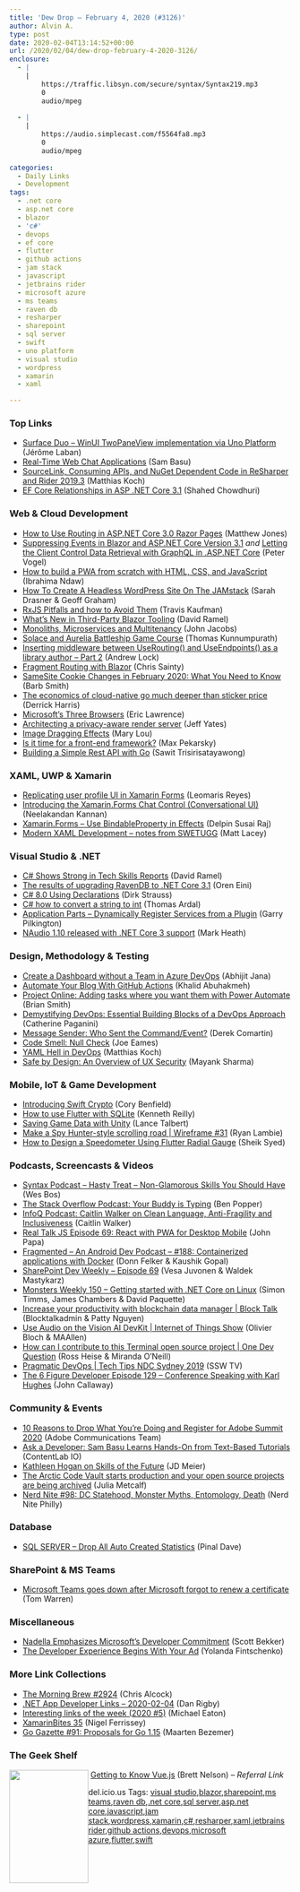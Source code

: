 ```yaml
---
title: 'Dew Drop – February 4, 2020 (#3126)'
author: Alvin A.
type: post
date: 2020-02-04T13:14:52+00:00
url: /2020/02/04/dew-drop-february-4-2020-3126/
enclosure:
  - |
    |
        https://traffic.libsyn.com/secure/syntax/Syntax219.mp3
        0
        audio/mpeg
        
  - |
    |
        https://audio.simplecast.com/f5564fa8.mp3
        0
        audio/mpeg
        
categories:
  - Daily Links
  - Development
tags:
  - .net core
  - asp.net core
  - blazor
  - 'c#'
  - devops
  - ef core
  - flutter
  - github actions
  - jam stack
  - javascript
  - jetbrains rider
  - microsoft azure
  - ms teams
  - raven db
  - resharper
  - sharepoint
  - sql server
  - swift
  - uno platform
  - visual studio
  - wordpress
  - xamarin
  - xaml

---
```

### Top Links

  * <a href="https://platform.uno/blog/surface-duo-winui-twopaneview-implementation-via-uno-platform/" target="_blank" rel="noopener noreferrer">Surface Duo – WinUI TwoPaneView implementation via Uno Platform</a> (Jérôme Laban)
  * <a href="https://www.telerik.com/blogs/real-time-web-chat-applications" target="_blank" rel="noopener noreferrer">Real-Time Web Chat Applications</a> (Sam Basu)
  * <a href="https://blog.jetbrains.com/dotnet/2020/02/03/sourcelink-consuming-apis-nuget-dependent-code/" target="_blank" rel="noopener noreferrer">SourceLink, Consuming APIs, and NuGet Dependent Code in ReSharper and Rider 2019.3</a> (Matthias Koch)
  * <a href="https://wakeupandcode.com/ef-core-relationships-in-asp-net-core-3-1/" target="_blank" rel="noopener noreferrer">EF Core Relationships in ASP .NET Core 3.1</a> (Shahed Chowdhuri)



### <a name="web"></a>Web & Cloud Development

  * <a href="http://feedproxy.google.com/~r/ExceptionNotFound/~3/KC-Dfjy9ZSs/" target="_blank" rel="noopener noreferrer">How to Use Routing in ASP.NET Core 3.0 Razor Pages</a> (Matthew Jones)
  * <a href="https://visualstudiomagazine.com/articles/2020/01/27/suppressing-events-blazor.aspx" target="_blank" rel="noopener noreferrer">Suppressing Events in Blazor and ASP.NET Core Version 3.1</a> _and_ <a href="https://visualstudiomagazine.com/articles/2020/01/28/graphql-data-retrieval.aspx" target="_blank" rel="noopener noreferrer">Letting the Client Control Data Retrieval with GraphQL in .ASP.NET Core</a> (Peter Vogel)
  * <a href="https://www.freecodecamp.org/news/build-a-pwa-from-scratch-with-html-css-and-javascript/" target="_blank" rel="noopener noreferrer">How to build a PWA from scratch with HTML, CSS, and JavaScript</a> (Ibrahima Ndaw)
  * <a href="https://www.smashingmagazine.com/2020/02/headless-wordpress-site-jamstack/" target="_blank" rel="noopener noreferrer">How To Create A Headless WordPress Site On The JAMstack</a> (Sarah Drasner & Geoff Graham)
  * <a href="https://medium.com/razroo/rxjs-pitfalls-and-how-to-avoid-them-870e54bea467?source=rss----95c792b4f210---4" target="_blank" rel="noopener noreferrer">RxJS Pitfalls and how to Avoid Them</a> (Travis Kaufman)
  * <a href="https://visualstudiomagazine.com/articles/2020/01/29/blazor-tooling.aspx" target="_blank" rel="noopener noreferrer">What&#8217;s New in Third-Party Blazor Tooling</a> (David Ramel)
  * <a href="https://blog.jacobsdata.com/2020/02/03/monoliths-microservices-and-multitenancy" target="_blank" rel="noopener noreferrer">Monoliths, Microservices and Multitenancy</a> (John Jacobs)
  * <a href="http://aurelia.io/blog/2020/02/03/solace-and-aurelia-battleship-game-course" target="_blank" rel="noopener noreferrer">Solace and Aurelia Battleship Game Course</a> (Thomas Kunnumpurath)
  * <a href="https://andrewlock.net/inserting-middleware-between-userouting-and-useendpoints-as-a-library-author-part-2/" target="_blank" rel="noopener noreferrer">Inserting middleware between UseRouting() and UseEndpoints() as a library author &#8211; Part 2</a> (Andrew Lock)
  * <a href="https://chrissainty.com/fragment-routing-with-blazor/" target="_blank" rel="noopener noreferrer">Fragment Routing with Blazor</a> (Chris Sainty)
  * <a href="http://blog.chromium.org/2020/02/samesite-cookie-changes-in-february.html" target="_blank" rel="noopener noreferrer">SameSite Cookie Changes in February 2020: What You Need to Know</a> (Barb Smith)
  * <a href="https://content.pivotal.io/home-page/the-economics-of-cloud-native-go-much-deeper-than-sticker-price" target="_blank" rel="noopener noreferrer">The economics of cloud-native go much deeper than sticker price</a> (Derrick Harris)
  * <a href="https://textslashplain.com/2020/02/03/microsofts-three-browsers/" target="_blank" rel="noopener noreferrer">Microsoft&#8217;s Three Browsers</a> (Eric Lawrence)
  *  <a href="http://feedproxy.google.com/~r/SomewhatAbstract/~3/Nz0WgPTWc2Q/" target="_blank" rel="noopener noreferrer">Architecting a privacy-aware render server</a> (Jeff Yates)
  * <a href="http://feedproxy.google.com/~r/tympanus/~3/xv9c4J78voE/" target="_blank" rel="noopener noreferrer">Image Dragging Effects</a> (Mary Lou)
  * <a href="https://stackoverflow.blog/2020/02/03/is-it-time-for-a-front-end-framework/" target="_blank" rel="noopener noreferrer">Is it time for a front-end framework?</a> (Max Pekarsky)
  * <a href="https://hackernoon.com/building-a-simple-rest-api-with-go-9x4n36ph?source=rss" target="_blank" rel="noopener noreferrer">Building a Simple Rest API with Go</a> (Sawit Trisirisatayawong)



### <a name="silverlight"></a>XAML, UWP & Xamarin

  * <a href="https://askxammy.com/replicating-user-profile-ui-in-xamarin-forms/" target="_blank" rel="noopener noreferrer">Replicating user profile UI in Xamarin Forms</a> (Leomaris Reyes)
  * <a href="https://www.syncfusion.com/blogs/post/xamarin-forms-chat-control-conversational-ui.aspx" target="_blank" rel="noopener noreferrer">Introducing the Xamarin.Forms Chat Control (Conversational UI)</a> (Neelakandan Kannan)
  * <a href="https://xamarinmonkeys.blogspot.com/2020/02/xamarinforms-use-bindableproperty-in.html" target="_blank" rel="noopener noreferrer">Xamarin.Forms &#8211; Use BindableProperty in Effects</a> (Delpin Susai Raj)
  * <a href="http://feedproxy.google.com/~r/MattLacey/~3/ftCIF4s1mQ4/modern-xaml-development-notes-from.html" target="_blank" rel="noopener noreferrer">Modern XAML Development &#8211; notes from SWETUGG</a> (Matt Lacey)



### <a name="dotnet"></a>Visual Studio & .NET

  * <a href="https://visualstudiomagazine.com/articles/2020/01/24/skills-reports.aspx" target="_blank" rel="noopener noreferrer">C# Shows Strong in Tech Skills Reports</a> (David Ramel)
  * <a href="http://feedproxy.google.com/~r/AyendeRahien/~3/-JzihhNxAYg/the-results-of-upgrading-ravendb-to-net-core-3-1" target="_blank" rel="noopener noreferrer">The results of upgrading RavenDB to .NET Core 3.1</a> (Oren Eini)
  * <a href="https://dirkstrauss.com/c-sharp-8-0-using-declarations/" target="_blank" rel="noopener noreferrer">C# 8.0 Using Declarations</a> (Dirk Strauss)
  * <a href="https://blog.elmah.io/csharp-how-to-convert-a-string-to-int/" target="_blank" rel="noopener noreferrer">C# how to convert a string to int</a> (Thomas Ardal)
  * <a href="http://blog.asteropesystems.com/post/application-parts---dynamically-register-services-from-a-plugin/" target="_blank" rel="noopener noreferrer">Application Parts &#8211; Dynamically Register Services from a Plugin</a> (Garry Pilkington)
  * <a href="https://markheath.net/post/naudio-1-10-net-core-3" target="_blank" rel="noopener noreferrer">NAudio 1.10 released with .NET Core 3 support</a> (Mark Heath)



### <a name="design"></a>Design, Methodology & Testing

  * <a href="https://dailydotnettips.com/create-a-dashboard-without-a-team-in-azure-devops/" target="_blank" rel="noopener noreferrer">Create a Dashboard without a Team in Azure DevOps</a> (Abhijit Jana)
  * <a href="https://khalidabuhakmeh.com/automate-your-blog-with-github-actions" target="_blank" rel="noopener noreferrer">Automate Your Blog With GitHub Actions</a> (Khalid Abuhakmeh)
  * <a href="https://techcommunity.microsoft.com/t5/project-support-blog/project-online-adding-tasks-where-you-want-them-with-power/ba-p/1148542" target="_blank" rel="noopener noreferrer">Project Online: Adding tasks where you want them with Power Automate</a> (Brian Smith)
  * <a href="https://thenewstack.io/demystifying-devops-essential-building-blocks-of-a-devops-approach/" target="_blank" rel="noopener noreferrer">Demystifying DevOps: Essential Building Blocks of a DevOps Approach</a> (Catherine Paganini)
  * <a href="https://codeopinion.com/message-sender-who-sent-the-command-event/" target="_blank" rel="noopener noreferrer">Message Sender: Who Sent the Command/Event?</a> (Derek Comartin)
  * <a href="https://medium.com/thinkster-io/code-smell-null-check-a0c4851fafbf?source=rss----4b02256a38e9---4" target="_blank" rel="noopener noreferrer">Code Smell: Null Check</a> (Joe Eames)
  * <a href="https://ithrowexceptions.com/2020/02/04/yaml-hell-in-devops.html" target="_blank" rel="noopener noreferrer">YAML Hell in DevOps</a> (Matthias Koch)
  * <a href="https://www.toptal.com/designers/product-design/ux-security" target="_blank" rel="noopener noreferrer">Safe by Design: An Overview of UX Security</a> (Mayank Sharma)



### <a name="mobile"></a>Mobile, IoT & Game Development

  * <a href="https://swift.org/blog/crypto/" target="_blank" rel="noopener noreferrer">Introducing Swift Crypto</a> (Cory Benfield)
  * <a href="https://itnext.io/how-to-use-flutter-with-sqlite-b6c75a5215c4?source=rss-42cf31b6ca29------2" target="_blank" rel="noopener noreferrer">How to use Flutter with SQLite</a> (Kenneth Reilly)
  * <a href="https://www.red-gate.com/simple-talk/dotnet/c-programming/saving-game-data-with-unity/" target="_blank" rel="noopener noreferrer">Saving Game Data with Unity</a> (Lance Talbert)
  * <a href="https://www.raspberrypi.org/blog/make-a-spy-hunter-style-scrolling-road-wireframe-31/" target="_blank" rel="noopener noreferrer">Make a Spy Hunter-style scrolling road | Wireframe #31</a> (Ryan Lambie)
  * <a href="https://www.syncfusion.com/blogs/post/speedometer-using-flutter-radial-gauge.aspx" target="_blank" rel="noopener noreferrer">How to Design a Speedometer Using Flutter Radial Gauge</a> (Sheik Syed)



### <a name="podcasts"></a>Podcasts, Screencasts & Videos

  * <a href="https://traffic.libsyn.com/secure/syntax/Syntax219.mp3" target="_blank" rel="noopener noreferrer">Syntax Podcast &#8211; Hasty Treat &#8211; Non-Glamorous Skills You Should Have</a> (Wes Bos)
  * <a href="https://stackoverflow.blog/2020/02/04/podcast-your-buddy-is-typing-teresa-dietrich/" target="_blank" rel="noopener noreferrer">The Stack Overflow Podcast: Your Buddy is Typing</a> (Ben Popper)
  * <a href="https://www.infoq.com/podcasts/clean-language-inclusiveness/?utm_campaign=infoq_content&utm_source=infoq&utm_medium=feed&utm_term=global" target="_blank" rel="noopener noreferrer">InfoQ Podcast: Caitlin Walker on Clean Language, Anti-Fragility and Inclusiveness</a> (Caitlin Walker)
  * <a href="https://realtalkjavascript.simplecast.com/episodes/episode-69-react-with-pwa-for-desktop-mobile-5VM3cMbK" target="_blank" rel="noopener noreferrer">Real Talk JS Episode 69: React with PWA for Desktop Mobile</a> (John Papa)
  * <a href="https://audio.simplecast.com/f5564fa8.mp3" target="_blank" rel="noopener noreferrer">Fragmented &#8211; An Android Dev Podcast &#8211; #188: Containerized applications with Docker</a> (Donn Felker & Kaushik Gopal)
  * <a href="https://developer.microsoft.com/en-us/sharepoint/blogs/sharepoint-dev-weekly-episode-69/" target="_blank" rel="noopener noreferrer">SharePoint Dev Weekly – Episode 69</a> (Vesa Juvonen & Waldek Mastykarz)
  * <a href="http://aspnetmonsters.com/2020/02/monsters-weekly%5Cep150/" target="_blank" rel="noopener noreferrer">Monsters Weekly 150 &#8211; Getting started with .NET Core on Linux</a> (Simon Timms, James Chambers & David Paquette)
  * <a href="https://channel9.msdn.com/Shows/Blocktalk/Increase-your-productivity-with-blockchain-data-manager?WT.mc_id=DX_MVP4025064" target="_blank" rel="noopener noreferrer">Increase your productivity with blockchain data manager | Block Talk</a> (Blocktalkadmin & Patty Nguyen)
  * <a href="https://channel9.msdn.com/Shows/Internet-of-Things-Show/Use-Audio-on-the-Vision-AI-DevKit?WT.mc_id=DX_MVP4025064" target="_blank" rel="noopener noreferrer">Use Audio on the Vision AI DevKit | Internet of Things Show</a> (Olivier Bloch & MAAllen)
  * <a href="https://channel9.msdn.com/Blogs/One-Dev-Minute/How-can-I-contribute-to-this-Terminal-open-source-project--One-Dev-Question?WT.mc_id=DX_MVP4025064" target="_blank" rel="noopener noreferrer">How can I contribute to this Terminal open source project | One Dev Question</a> (Ross Heise & Miranda O&#8217;Neill)
  * <a href="http://www.youtube.com/watch?v=TtlA3WAXrsU" target="_blank" rel="noopener noreferrer">Pragmatic DevOps | Tech Tips NDC Sydney 2019</a> (SSW TV)
  * <a href="https://6figuredev.com/podcast/episode-129-conference-speaking-with-karl-hughes/" target="_blank" rel="noopener noreferrer">The 6 Figure Developer Episode 129 – Conference Speaking with Karl Hughes</a> (John Callaway)



### <a name="events"></a>Community & Events

  * <a href="https://theblog.adobe.com/10-reasons-to-drop-what-youre-doing-and-register-for-adobe-summit-2020/" target="_blank" rel="noopener noreferrer">10 Reasons to Drop What You’re Doing and Register for Adobe Summit 2020</a> (Adobe Communications Team)
  * <a href="https://developermedia.com/text-based-tutorials/" target="_blank" rel="noopener noreferrer">Ask a Developer: Sam Basu Learns Hands-On from Text-Based Tutorials</a> (ContentLab IO)
  * <a href="http://jdmeier.com/kathleen-hogan-on-skills-of-the-future/" target="_blank" rel="noopener noreferrer">Kathleen Hogan on Skills of the Future</a> (JD Meier)
  * <a href="https://github.blog/2020-02-03-the-arctic-code-vault-starts-production-and-your-open-source-projects-are-being-archived/" target="_blank" rel="noopener noreferrer">The Arctic Code Vault starts production and your open source projects are being archived</a> (Julia Metcalf)
  * <a href="https://philadelphia.nerdnite.com/2020/02/03/nerd-nite-98-dc-statehood-monster-myths-entomology-death/" target="_blank" rel="noopener noreferrer">Nerd Nite #98: DC Statehood, Monster Myths, Entomology, Death</a> (Nerd Nite Philly)



### <a name="sql"></a>Database

  * <a href="https://blog.sqlauthority.com/2020/02/04/sql-server-drop-all-auto-created-statistics/" target="_blank" rel="noopener noreferrer">SQL SERVER – Drop All Auto Created Statistics</a> (Pinal Dave)



### <a name="sp"></a>SharePoint & MS Teams

  * <a href="https://www.theverge.com/2020/2/3/21120248/microsoft-teams-down-outage-certificate-issue-status" target="_blank" rel="noopener noreferrer">Microsoft Teams goes down after Microsoft forgot to renew a certificate</a> (Tom Warren)



### <a name="misc"></a>Miscellaneous

  * <a href="https://visualstudiomagazine.com/articles/2020/02/03/nadella-on-developers.aspx" target="_blank" rel="noopener noreferrer">Nadella Emphasizes Microsoft&#8217;s Developer Commitment</a> (Scott Bekker)
  * <a href="https://developermedia.com/developer-experience/" target="_blank" rel="noopener noreferrer">The Developer Experience Begins With Your Ad</a> (Yolanda Fintschenko)



### <a name="links"></a>More Link Collections

  * <a href="http://feedproxy.google.com/~r/ReflectivePerspective/~3/GUBaWnPMsEY/" target="_blank" rel="noopener noreferrer">The Morning Brew #2924</a> (Chris Alcock)
  * <a href="https://links.danrigby.com/2020/02/app-developer-links-2020-02-04/" target="_blank" rel="noopener noreferrer">.NET App Developer Links &#8211; 2020-02-04</a> (Dan Rigby)
  * <a href="https://samestuffdifferentday.com/2020/02/03/interesting-links-of-the-week-2020-5/" target="_blank" rel="noopener noreferrer">Interesting links of the week (2020 #5)</a> (Michael Eaton)
  * <a href="https://xamarininsider.com/2020/02/04/xamarinbites-35/" target="_blank" rel="noopener noreferrer">XamarinBites 35</a> (Nigel Ferrissey)
  * <a href="http://gogazette.com/post/91-proposals-for-go-1-15" target="_blank" rel="noopener noreferrer">Go Gazette #91: Proposals for Go 1.15</a> (Maarten Bezemer)



### <a name="shelf"></a>The Geek Shelf

<a href="https://www.amazon.com/Getting-Know-Vue-js-Applications-Scratch/dp/1484237803/?tag=amavin-20" target="_blank" rel="noopener noreferrer"><img loading="lazy" decoding="async" width="141" height="202" align="left" style="margin: 0px 0px 10px; border: 0px currentcolor; border-image: none; float: left; display: inline; background-image: none;" src="https://m.media-amazon.com/images/I/61UQy6M4+GL._AC_UL320_ML3_.jpg" border="0" /></a>&nbsp;<a href="https://www.amazon.com/Getting-Know-Vue-js-Applications-Scratch/dp/1484237803/?tag=amavin-20" target="_blank" rel="noopener noreferrer">Getting to Know Vue.js</a> (Brett Nelson) _&#8211; Referral Link_









<div class="wlWriterEditableSmartContent" id="scid:77ECF5F8-D252-44F5-B4EB-D463C5396A79:dc3bfb82-dca9-4b4b-8ead-84bd29dd7260" style="margin: 0px; padding: 0px; float: none; display: inline;">
  del.icio.us Tags: <a href="http://del.icio.us/popular/visual+studio" rel="tag">visual studio</a>,<a href="http://del.icio.us/popular/blazor" rel="tag">blazor</a>,<a href="http://del.icio.us/popular/sharepoint" rel="tag">sharepoint</a>,<a href="http://del.icio.us/popular/ms+teams" rel="tag">ms teams</a>,<a href="http://del.icio.us/popular/raven+db" rel="tag">raven db</a>,<a href="http://del.icio.us/popular/.net+core" rel="tag">.net core</a>,<a href="http://del.icio.us/popular/sql+server" rel="tag">sql server</a>,<a href="http://del.icio.us/popular/asp.net+core" rel="tag">asp.net core</a>,<a href="http://del.icio.us/popular/javascript" rel="tag">javascript</a>,<a href="http://del.icio.us/popular/jam+stack" rel="tag">jam stack</a>,<a href="http://del.icio.us/popular/wordpress" rel="tag">wordpress</a>,<a href="http://del.icio.us/popular/xamarin" rel="tag">xamarin</a>,<a href="http://del.icio.us/popular/c%23" rel="tag">c#</a>,<a href="http://del.icio.us/popular/resharper" rel="tag">resharper</a>,<a href="http://del.icio.us/popular/xaml" rel="tag">xaml</a>,<a href="http://del.icio.us/popular/jetbrains+rider" rel="tag">jetbrains rider</a>,<a href="http://del.icio.us/popular/github+actions" rel="tag">github actions</a>,<a href="http://del.icio.us/popular/devops" rel="tag">devops</a>,<a href="http://del.icio.us/popular/microsoft+azure" rel="tag">microsoft azure</a>,<a href="http://del.icio.us/popular/flutter" rel="tag">flutter</a>,<a href="http://del.icio.us/popular/swift" rel="tag">swift</a>
</div>
